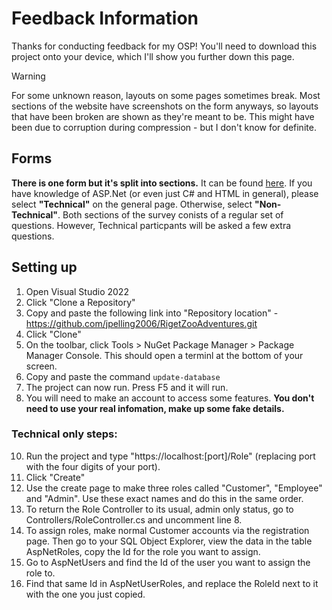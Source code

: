 # Feedback Information
Thanks for conducting feedback for my OSP!
You'll need to download this project onto your device, which I'll show you further down this page.

> [!Warning]
> For some unknown reason, layouts on some pages sometimes break. Most sections of the website have screenshots on the form anyways, so layouts that have been broken are shown as they're meant to be.
> This might have been due to corruption during compression - but I don't know for definite.

## Forms
**There is one form but it's split into sections.** It can be found [here](https://forms.gle/WkTgyGcy69J5R76m8).
If you have knowledge of ASP.Net (or even just C# and HTML in general), please select **"Technical"** on the general page. Otherwise, select **"Non-Technical"**.
Both sections of the survey conists of a regular set of questions. However, Technical particpants will be asked a few extra questions.

## Setting up
1. Open Visual Studio 2022
2. Click "Clone a Repository"
3. Copy and paste the following link into "Repository location" -
   https://github.com/jpelling2006/RigetZooAdventures.git
5. Click "Clone"
6. On the toolbar, click Tools > NuGet Package Manager > Package Manager Console. This should open a terminl at the bottom of your screen.
7. Copy and paste the command ```update-database```
8. The project can now run. Press F5 and it will run.
9. You will need to make an account to access some features. **You don't need to use your real infomation, make up some fake details.**

### Technical only steps:
10. Run the project and type "https://localhost:[port]/Role" (replacing port with the four digits of your port).
11. Click "Create"
12. Use the create page to make three roles called "Customer", "Employee" and "Admin". Use these exact names and do this in the same order.
13. To return the Role Controller to its usual, admin only status, go to Controllers/RoleController.cs and uncomment line 8.
14. To assign roles, make normal Customer accounts via the registration page. Then go to your SQL Object Explorer, view the data in the table AspNetRoles, copy the Id for the role you want to assign.
15. Go to AspNetUsers and find the Id of the user you want to assign the role to.
16. Find that same Id in AspNetUserRoles, and replace the RoleId next to it with the one you just copied.
